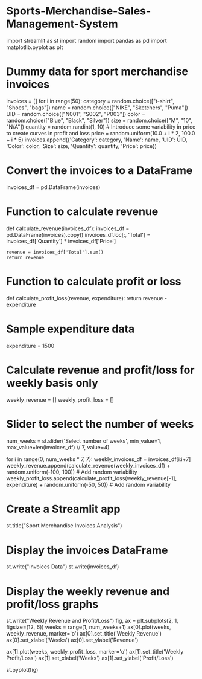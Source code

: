 # Sports-Merchandise-Sales-Management-System
import streamlit as st
import random
import pandas as pd
import matplotlib.pyplot as plt

# Dummy data for sport merchandise invoices
invoices = []
for i in range(50):
    category = random.choice(["t-shirt", "Shoes", "bags"])
    name = random.choice(["NIKE", "Sketchers", "Puma"])
    UID = random.choice(["N001", "S002", "P003"])
    color = random.choice(["Blue", "Black", "Silver"])
    size = random.choice(["M", "10", "N/A"])
    quantity = random.randint(1, 10)
    # Introduce some variability in price to create curves in profit and loss
    price = random.uniform(10.0 + i * 2, 100.0 + i * 5)
    invoices.append({'Category': category, 'Name': name, 'UID': UID, 'Color': color, 'Size': size, 'Quantity': quantity, 'Price': price})

# Convert the invoices to a DataFrame
invoices_df = pd.DataFrame(invoices)

# Function to calculate revenue
def calculate_revenue(invoices_df):
    invoices_df = pd.DataFrame(invoices).copy()
    invoices_df.loc[:, 'Total'] = invoices_df['Quantity'] * invoices_df['Price']

    revenue = invoices_df['Total'].sum()
    return revenue

# Function to calculate profit or loss
def calculate_profit_loss(revenue, expenditure):
    return revenue - expenditure

# Sample expenditure data
expenditure = 1500

# Calculate revenue and profit/loss for weekly basis only
weekly_revenue = []
weekly_profit_loss = []

# Slider to select the number of weeks
num_weeks = st.slider('Select number of weeks', min_value=1, max_value=len(invoices_df) // 7, value=4)

for i in range(0, num_weeks * 7, 7):
    weekly_invoices_df = invoices_df[i:i+7]
    weekly_revenue.append(calculate_revenue(weekly_invoices_df) + random.uniform(-100, 100))  # Add random variability
    weekly_profit_loss.append(calculate_profit_loss(weekly_revenue[-1], expenditure) + random.uniform(-50, 50))  # Add random variability

# Create a Streamlit app
st.title("Sport Merchandise Invoices Analysis")

# Display the invoices DataFrame
st.write("Invoices Data")
st.write(invoices_df)

# Display the weekly revenue and profit/loss graphs
st.write("Weekly Revenue and Profit/Loss")
fig, ax = plt.subplots(2, 1, figsize=(12, 6))
weeks = range(1, num_weeks+1)
ax[0].plot(weeks, weekly_revenue, marker='o')
ax[0].set_title('Weekly Revenue')
ax[0].set_xlabel('Weeks')
ax[0].set_ylabel('Revenue')

ax[1].plot(weeks, weekly_profit_loss, marker='o')
ax[1].set_title('Weekly Profit/Loss')
ax[1].set_xlabel('Weeks')
ax[1].set_ylabel('Profit/Loss')

st.pyplot(fig)
